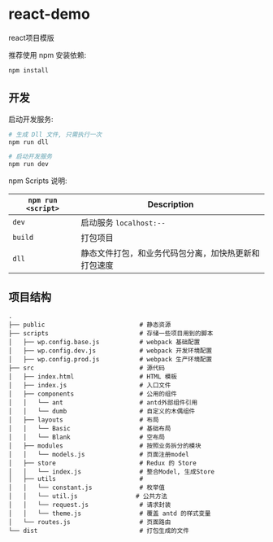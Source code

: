 # react-demo
react项目模版

推荐使用 npm 安装依赖:

```bash
npm install
```

## 开发

启动开发服务:
```bash
# 生成 Dll 文件, 只需执行一次
npm run dll

# 启动开发服务
npm run dev
```

npm Scripts 说明:

|`npm run <script>` |Description|
|-------------------|-----------|
|`dev`              |启动服务 `localhost:--`|
|`build`            |打包项目|
|`dll`              |静态文件打包，和业务代码包分离，加快热更新和打包速度|

## 项目结构

```
.
├── public                          # 静态资源
├── scripts                         # 存储一些项目用到的脚本
│   ├── wp.config.base.js           # webpack 基础配置
│   ├── wp.config.dev.js            # webpack 开发环境配置
│   ├── wp.config.prod.js           # webpack 生产环境配置
├── src                             # 源代码
│   ├── index.html                  # HTML 模板
│   ├── index.js                    # 入口文件
│   ├── components                  # 公用的组件
│   │   └── ant                     # antd外部组件引用
│   │   └── dumb                    # 自定义的木偶组件
│   ├── layouts                     # 布局
│   │   └── Basic                   # 基础布局
│   │   └── Blank                   # 空布局
│   ├── modules                     # 按照业务拆分的模块
│   │   └── models.js               # 页面注册model
│   ├── store                       # Redux 的 Store
│   │   └── index.js                # 整合Model, 生成Store
│   ├── utils                       #
│   │   └── constant.js             # 枚举值
│   │   └── util.js                # 公共方法
│   │   └── request.js              # 请求封装
│   │   └── theme.js                # 覆盖 antd 的样式变量
│   └── routes.js                   # 页面路由
└── dist                            # 打包生成的文件
```
